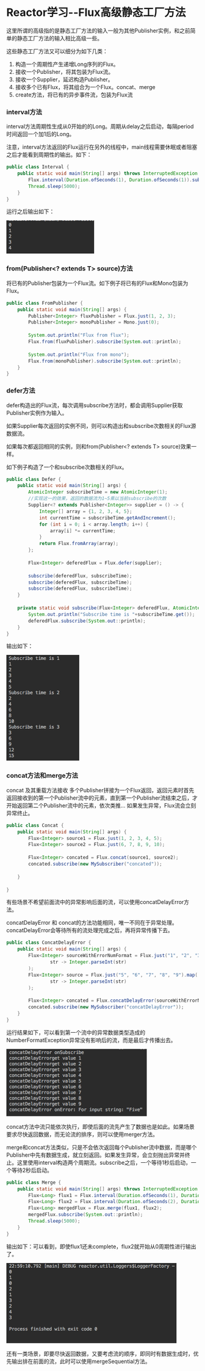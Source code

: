 # Reactor学习--Flux高级静态工厂方法

这里所谓的高级指的是静态工厂方法的输入一般为其他Publisher实例，和之前简单的静态工厂方法的输入相比高级一些。

这些静态工厂方法又可以细分为如下几类：

1. 构造一个周期性产生递增Long序列的Flux。
2. 接收一个Publisher，将其包装为Flux流。
3. 接收一个Supplier，延迟构造Publisher。
4. 接收多个已有Flux，将其组合为一个Flux。concat、merge
5. create方法，将已有的异步事件流，包装为Flux流

### interval方法

interval方法周期性生成从0开始的的Long。周期从delay之后启动，每隔period时间返回一个加1后的Long。

注意，interval方法返回的Flux运行在另外的线程中，main线程需要休眠或者阻塞之后才能看到周期性的输出。如下：

```java
public class Interval {
    public static void main(String[] args) throws InterruptedException {
        Flux.interval(Duration.ofSeconds(1), Duration.ofSeconds(1)).subscribe(System.out::println);
        Thread.sleep(5000);
    }
}
```

运行之后输出如下：

![](/assets/interval.png)

### from\(Publisher&lt;? extends T&gt; source\)方法

将已有的Publisher包装为一个Flux流。如下例子将已有的Flux和Mono包装为Flux。

```java
public class FromPublisher {
    public static void main(String[] args) {
        Publisher<Integer> fluxPublisher = Flux.just(1, 2, 3);
        Publisher<Integer> monoPublisher = Mono.just(0);

        System.out.println("Flux from flux");
        Flux.from(fluxPublisher).subscribe(System.out::println);

        System.out.println("Flux from mono");
        Flux.from(monoPublisher).subscribe(System.out::println);
    }
}
```

### defer方法

defer构造出的Flux流，每次调用subscribe方法时，都会调用Supplier获取Publisher实例作为输入。

如果Supplier每次返回的实例不同，则可以构造出和subscribe次数相关的Flux源数据流。

如果每次都返回相同的实例，则和from\(Publisher&lt;? extends T&gt; source\)效果一样。

如下例子构造了一个和subscribe次数相关的Flux。

```java
public class Defer {
    public static void main(String[] args) {
        AtomicInteger subscribeTime = new AtomicInteger(1);
        //实现这一的效果，返回的数据流为1~5乘以当前subscribe的次数
        Supplier<? extends Publisher<Integer>> supplier = () -> {
            Integer[] array = {1, 2, 3, 4, 5};
            int currentTime = subscribeTime.getAndIncrement();
            for (int i = 0; i < array.length; i++) {
                array[i] *= currentTime;
            }
            return Flux.fromArray(array);
        };

        Flux<Integer> deferedFlux = Flux.defer(supplier);

        subscribe(deferedFlux, subscribeTime);
        subscribe(deferedFlux, subscribeTime);
        subscribe(deferedFlux, subscribeTime);
    }

    private static void subscribe(Flux<Integer> deferedFlux, AtomicInteger subscribeTime) {
        System.out.println("Subscribe time is "+subscribeTime.get());
        deferedFlux.subscribe(System.out::println);
    }
}
```

输出如下：

![](/assets/defer.png)

### concat方法和merge方法

concat 及其重载方法接收 多个Publisher拼接为一个Flux返回，返回元素时首先返回接收到的第一个Publisher流中的元素，直到第一个Publisher流结束之后，才开始返回第二个Publisher流中的元素，依次类推... 如果发生异常，Flux流会立刻异常终止。

```java
public class Concat {
    public static void main(String[] args) {
        Flux<Integer> source1 = Flux.just(1, 2, 3, 4, 5);
        Flux<Integer> source2 = Flux.just(6, 7, 8, 9, 10);

        Flux<Integer> concated = Flux.concat(source1, source2);
        concated.subscribe(new MySubscriber("concated"));

    }

}
```

有些场景不希望前面流中的异常影响后面的流，可以使用concatDelayError方法。

concatDelayError 和 concat的方法功能相同，唯一不同在于异常处理。concatDelayError会等待所有的流处理完成之后，再将异常传播下去。

```java
public class ConcatDelayError {
    public static void main(String[] args) {
        Flux<Integer> sourceWithErrorNumFormat = Flux.just("1", "2", "3", "4", "Five").map(
                str -> Integer.parseInt(str)
        );
        Flux<Integer> source = Flux.just("5", "6", "7", "8", "9").map(
                str -> Integer.parseInt(str)
        );

        Flux<Integer> concated = Flux.concatDelayError(sourceWithErrorNumFormat, source);
        concated.subscribe(new MySubscriber("concatDelayError"));
    }
}
```

运行结果如下，可以看到第一个流中的异常数据类型造成的NumberFormatException异常没有影响后的流，而是最后才传播出去。

 ![](/assets/ConcatDelayError.png)

concat方法中流只能依次执行，即使后面的流先产生了数据也是如此。如果场景要求尽快返回数据，而无论流的排序，则可以使用merger方法。

merge和concat方法类似，只是不会依次返回每个Publisher流中数据，而是哪个Publisher中先有数据生成，就立刻返回。如果发生异常，会立刻抛出异常并终止。这里使用interval构造两个周期流。subscribe之后，一个等待1秒后启动，一个等待2秒后启动。

```java
public class Merge {
    public static void main(String[] args) throws InterruptedException {
        Flux<Long> flux1 = Flux.interval(Duration.ofSeconds(1), Duration.ofSeconds(1));
        Flux<Long> flux2 = Flux.interval(Duration.ofSeconds(2), Duration.ofSeconds(1));
        Flux<Long> mergedFlux = Flux.merge(flux1, flux2);
        mergedFlux.subscribe(System.out::println);
        Thread.sleep(5000);
    }
}
```

输出如下：可以看到，即使flux1还未complete，flux2就开始从0周期性进行输出了。

![](/assets/mergedFlux.png)

还有一类场景，即要尽快返回数据，又要考虑流的顺序，即同时有数据生成时，优先输出排在前面的流，此时可以使用mergeSequential方法。





